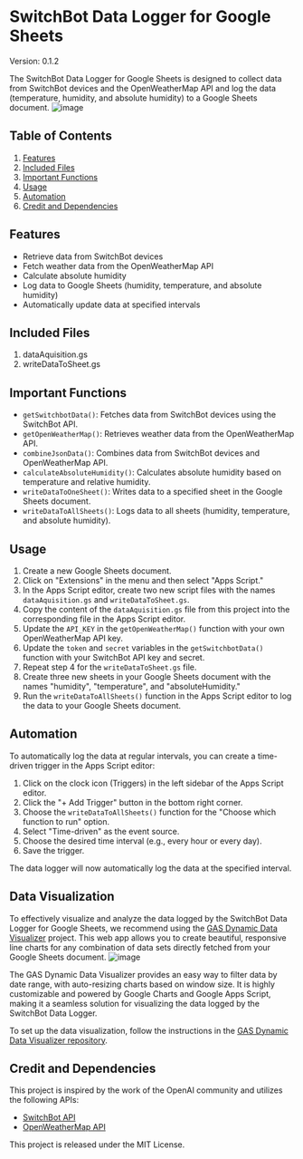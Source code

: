 # SwitchBot Data Logger for Google Sheets

Version: 0.1.2

The SwitchBot Data Logger for Google Sheets is designed to collect data from SwitchBot devices and the OpenWeatherMap API and log the data (temperature, humidity, and absolute humidity) to a Google Sheets document.
![image](https://user-images.githubusercontent.com/98264095/235267917-bf176bcd-e51a-4101-9e2e-a9fcebaa5962.png)


## Table of Contents

1. [Features](#features)
2. [Included Files](#included-files)
3. [Important Functions](#important-functions)
4. [Usage](#usage)
5. [Automation](#automation)
6. [Credit and Dependencies](#credit-and-dependencies)

## Features

- Retrieve data from SwitchBot devices
- Fetch weather data from the OpenWeatherMap API
- Calculate absolute humidity
- Log data to Google Sheets (humidity, temperature, and absolute humidity)
- Automatically update data at specified intervals

## Included Files

1. dataAquisition.gs
2. writeDataToSheet.gs

## Important Functions

- `getSwitchbotData()`: Fetches data from SwitchBot devices using the SwitchBot API.
- `getOpenWeatherMap()`: Retrieves weather data from the OpenWeatherMap API.
- `combineJsonData()`: Combines data from SwitchBot devices and OpenWeatherMap API.
- `calculateAbsoluteHumidity()`: Calculates absolute humidity based on temperature and relative humidity.
- `writeDataToOneSheet()`: Writes data to a specified sheet in the Google Sheets document.
- `writeDataToAllSheets()`: Logs data to all sheets (humidity, temperature, and absolute humidity).

## Usage

1. Create a new Google Sheets document.
2. Click on "Extensions" in the menu and then select "Apps Script."
3. In the Apps Script editor, create two new script files with the names `dataAquisition.gs` and `writeDataToSheet.gs`.
4. Copy the content of the `dataAquisition.gs` file from this project into the corresponding file in the Apps Script editor.
5. Update the `API_KEY` in the `getOpenWeatherMap()` function with your own OpenWeatherMap API key.
6. Update the `token` and `secret` variables in the `getSwitchbotData()` function with your SwitchBot API key and secret.
7. Repeat step 4 for the `writeDataToSheet.gs` file.
8. Create three new sheets in your Google Sheets document with the names "humidity", "temperature", and "absoluteHumidity."
9. Run the `writeDataToAllSheets()` function in the Apps Script editor to log the data to your Google Sheets document.

## Automation

To automatically log the data at regular intervals, you can create a time-driven trigger in the Apps Script editor:

1. Click on the clock icon (Triggers) in the left sidebar of the Apps Script editor.
2. Click the "+ Add Trigger" button in the bottom right corner.
3. Choose the `writeDataToAllSheets()` function for the "Choose which function to run" option.
4. Select "Time-driven" as the event source.
5. Choose the desired time interval (e.g., every hour or every day).
6. Save the trigger.

The data logger will now automatically log the data at the specified interval.

## Data Visualization

To effectively visualize and analyze the data logged by the SwitchBot Data Logger for Google Sheets, we recommend using the [GAS Dynamic Data Visualizer](https://github.com/tr-o/GAS-Dynamic-Data-Visualizer) project. This web app allows you to create beautiful, responsive line charts for any combination of data sets directly fetched from your Google Sheets document.
![image](https://user-images.githubusercontent.com/98264095/235333277-da306e60-54a5-46e3-9a08-6a0af136909b.png)

The GAS Dynamic Data Visualizer provides an easy way to filter data by date range, with auto-resizing charts based on window size. It is highly customizable and powered by Google Charts and Google Apps Script, making it a seamless solution for visualizing the data logged by the SwitchBot Data Logger.

To set up the data visualization, follow the instructions in the [GAS Dynamic Data Visualizer repository](https://github.com/tr-o/GAS-Dynamic-Data-Visualizer).

## Credit and Dependencies

This project is inspired by the work of the OpenAI community and utilizes the following APIs:

- [SwitchBot API](https://github.com/OpenWonderLabs/SwitchBotAPI)
- [OpenWeatherMap API](https://openweathermap.org/api)

This project is released under the MIT License.

